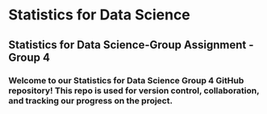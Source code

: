 # Statistics for Data Science
## Statistics for Data Science-Group Assignment - Group 4
### Welcome to our Statistics for Data Science Group 4 GitHub repository! This repo is used for version control, collaboration, and tracking our progress on the project.
